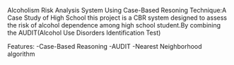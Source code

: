 Alcoholism Risk Analysis System Using Case-Based Resoning Technique:A Case Study of High School
this project is a CBR system designed to assess the risk of alcohol dependence among high school student.By combining the AUDIT(Alcohol Use Disorders Identification Test)

Features:
-Case-Based Reasoning
-AUDIT
-Nearest Neighborhood algorithm

